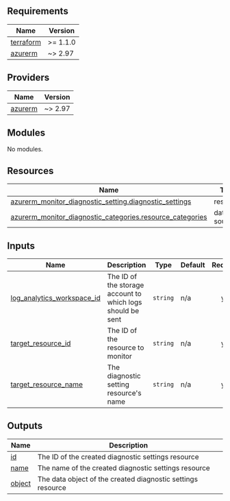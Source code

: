 <!-- BEGIN_TF_DOCS -->
## Requirements

| Name | Version |
|------|---------|
| <a name="requirement_terraform"></a> [terraform](#requirement\_terraform) | >= 1.1.0 |
| <a name="requirement_azurerm"></a> [azurerm](#requirement\_azurerm) | ~> 2.97 |

## Providers

| Name | Version |
|------|---------|
| <a name="provider_azurerm"></a> [azurerm](#provider\_azurerm) | ~> 2.97 |

## Modules

No modules.

## Resources

| Name | Type |
|------|------|
| [azurerm_monitor_diagnostic_setting.diagnostic_settings](https://registry.terraform.io/providers/hashicorp/azurerm/latest/docs/resources/monitor_diagnostic_setting) | resource |
| [azurerm_monitor_diagnostic_categories.resource_categories](https://registry.terraform.io/providers/hashicorp/azurerm/latest/docs/data-sources/monitor_diagnostic_categories) | data source |

## Inputs

| Name | Description | Type | Default | Required |
|------|-------------|------|---------|:--------:|
| <a name="input_log_analytics_workspace_id"></a> [log\_analytics\_workspace\_id](#input\_log\_analytics\_workspace\_id) | The ID of the storage account to which logs should be sent | `string` | n/a | yes |
| <a name="input_target_resource_id"></a> [target\_resource\_id](#input\_target\_resource\_id) | The ID of the resource to monitor | `string` | n/a | yes |
| <a name="input_target_resource_name"></a> [target\_resource\_name](#input\_target\_resource\_name) | The diagnostic setting resource's name | `string` | n/a | yes |

## Outputs

| Name | Description |
|------|-------------|
| <a name="output_id"></a> [id](#output\_id) | The ID of the created diagnostic settings resource |
| <a name="output_name"></a> [name](#output\_name) | The name of the created diagnostic settings resource |
| <a name="output_object"></a> [object](#output\_object) | The data object of the created diagnostic settings resource |
<!-- END_TF_DOCS -->